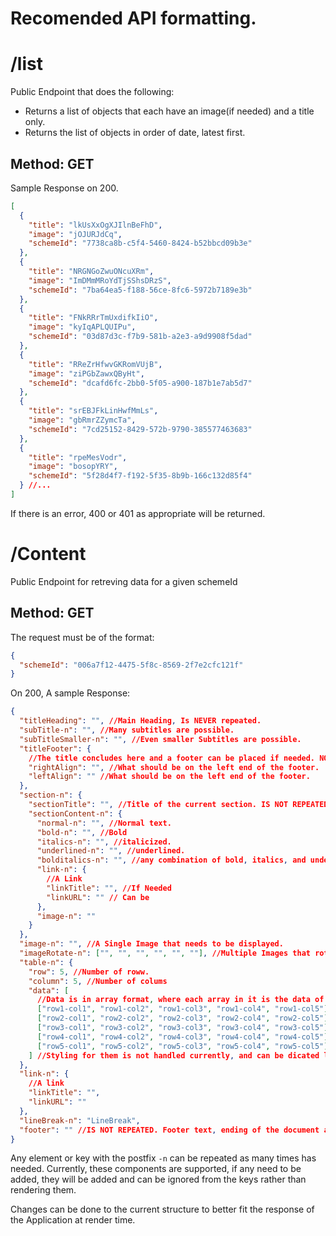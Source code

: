 # Recomended API formatting.

# /list

Public Endpoint that does the following:

- Returns a list of objects that each have an image(if needed) and a title only.
- Returns the list of objects in order of date, latest first.

## Method: GET

Sample Response on 200.

```json
[
  {
    "title": "lkUsXxOgXJIlnBeFhD",
    "image": "jOJURJdCq",
    "schemeId": "7738ca8b-c5f4-5460-8424-b52bbcd09b3e"
  },
  {
    "title": "NRGNGoZwuONcuXRm",
    "image": "ImDMmMRoYdTjSShsDRzS",
    "schemeId": "7ba64ea5-f188-56ce-8fc6-5972b7189e3b"
  },
  {
    "title": "FNkRRrTmUxdifkIiO",
    "image": "kyIqAPLQUIPu",
    "schemeId": "03d87d3c-f7b9-581b-a2e3-a9d9908f5dad"
  },
  {
    "title": "RReZrHfwvGKRomVUjB",
    "image": "ziPGbZawxQByHt",
    "schemeId": "dcafd6fc-2bb0-5f05-a900-187b1e7ab5d7"
  },
  {
    "title": "srEBJFkLinHwfMmLs",
    "image": "gbRmrZZymcTa",
    "schemeId": "7cd25152-8429-572b-9790-385577463683"
  },
  {
    "title": "rpeMesVodr",
    "image": "bosopYRY",
    "schemeId": "5f28d4f7-f192-5f35-8b9b-166c132d85f4"
  } //...
]
```

If there is an error, 400 or 401 as appropriate will be returned.

# /Content

Public Endpoint for retreving data for a given schemeId

## Method: GET

The request must be of the format:

```json
{
  "schemeId": "006a7f12-4475-5f8c-8569-2f7e2cfc121f"
}
```

On 200, A sample Response:

```json
{
  "titleHeading": "", //Main Heading, Is NEVER repeated.
  "subTitle-n": "", //Many subtitles are possible.
  "subTitleSmaller-n": "", //Even smaller Subtitles are possible.
  "titleFooter": {
    //The title concludes here and a footer can be placed if needed. NOT REPEATED.
    "rightAlign": "", //What should be on the left end of the footer.
    "leftAlign": "" //What should be on the left end of the footer.
  },
  "section-n": {
    "sectionTitle": "", //Title of the current section. IS NOT REPEATED.
    "sectionContent-n": {
      "normal-n": "", //Normal text.
      "bold-n": "", //Bold
      "italics-n": "", //italicized.
      "underlined-n": "", //underlined.
      "bolditalics-n": "", //any combination of bold, italics, and underline can be used.
      "link-n": {
        //A Link
        "linkTitle": "", //If Needed
        "linkURL": "" // Can be
      },
      "image-n": ""
    }
  },
  "image-n": "", //A Single Image that needs to be displayed.
  "imageRotate-n": ["", "", "", "", "", ""], //Multiple Images that rotate periodically.
  "table-n": {
    "row": 5, //Number of roww.
    "column": 5, //Number of colums
    "data": [
      //Data is in array format, where each array in it is the data of that particular row.
      ["row1-col1", "row1-col2", "row1-col3", "row1-col4", "row1-col5"],
      ["row2-col1", "row2-col2", "row2-col3", "row2-col4", "row2-col5"],
      ["row3-col1", "row3-col2", "row3-col3", "row3-col4", "row3-col5"],
      ["row4-col1", "row4-col2", "row4-col3", "row4-col4", "row4-col5"],
      ["row5-col1", "row5-col2", "row5-col3", "row5-col4", "row5-col5"]
    ] //Styling for them is not handled currently, and can be dicated later.
  },
  "link-n": {
    //A link
    "linkTitle": "",
    "linkURL": ""
  },
  "lineBreak-n": "LineBreak",
  "footer": "" //IS NOT REPEATED. Footer text, ending of the document always.
}
```

Any element or key with the postfix `-n` can be repeated as many times has needed. Currently, these components are supported, if any need to be added, they will be added and can be ignored from the keys rather than rendering them.


Changes can be done to the current structure to better fit the response of the Application at render time. 


